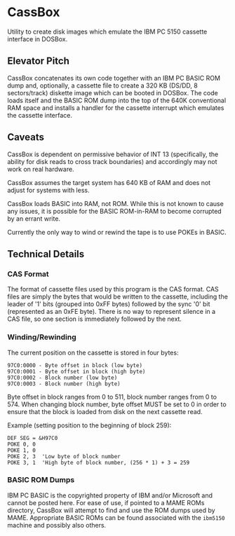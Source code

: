 # CassBox

Utility to create disk images which emulate the IBM PC 5150 cassette interface in DOSBox.


## Elevator Pitch

CassBox concatenates its own code together with an IBM PC BASIC ROM dump and, optionally, a cassette file to create a 320 KB (DS/DD, 8 sectors/track) diskette image which can be booted in DOSBox.  The code loads itself and the BASIC ROM dump into the top of the 640K conventional RAM space and installs a handler for the cassette interrupt which emulates the cassette interface.


## Caveats

CassBox is dependent on permissive behavior of INT 13 (specifically, the ability for disk reads to cross track boundaries) and accordingly may not work on real hardware.

CassBox assumes the target system has 640 KB of RAM and does not adjust for systems with less.

CassBox loads BASIC into RAM, not ROM.  While this is not known to cause any issues, it is possible for the BASIC ROM-in-RAM to become corrupted by an errant write.

Currently the only way to wind or rewind the tape is to use POKEs in BASIC.


## Technical Details

### CAS Format

The format of cassette files used by this program is the CAS format.  CAS files are simply the bytes that would be written to the cassette, including the leader of '1' bits (grouped into 0xFF bytes) followed by the sync '0' bit (represented as an 0xFE byte).  There is no way to represent silence in a CAS file, so one section is immediately followed by the next.


### Winding/Rewinding

The current position on the cassette is stored in four bytes:

```
97C0:0000 - Byte offset in block (low byte)
97C0:0001 - Byte offset in block (high byte)
97C0:0002 - Block number (low byte)
97C0:0003 - Block number (high byte)
```

Byte offset in block ranges from 0 to 511, block number ranges from 0 to 574.  When changing block number, byte offset MUST be set to 0 in order to ensure that the block is loaded from disk on the next cassette read.

Example (setting position to the beginning of block 259):

```
DEF SEG = &H97C0
POKE 0, 0
POKE 1, 0
POKE 2, 3  'Low byte of block number
POKE 3, 1  'High byte of block number, (256 * 1) + 3 = 259
```


### BASIC ROM Dumps

IBM PC BASIC is the copyrighted property of IBM and/or Microsoft and cannot be posted here.  For ease of use, if pointed to a MAME ROMs directory, CassBox will attempt to find and use the ROM dumps used by MAME.  Appropriate BASIC ROMs can be found associated with the `ibm5150` machine and possibly also others.

